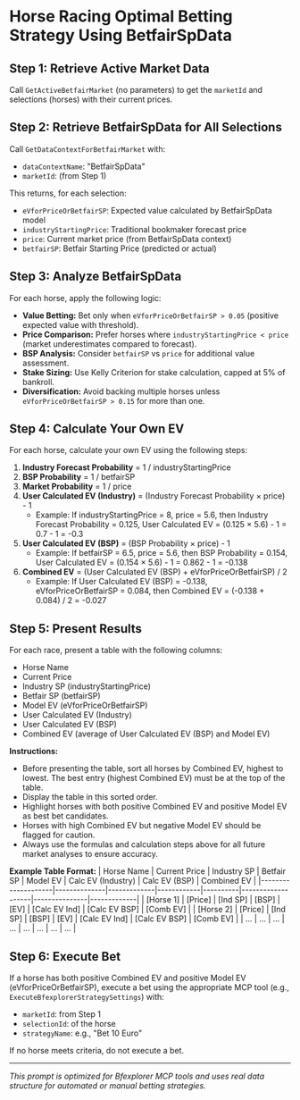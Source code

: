 # Horse Racing Optimal Betting Strategy Using BetfairSpData

## Step 1: Retrieve Active Market Data
Call `GetActiveBetfairMarket` (no parameters) to get the `marketId` and selections (horses) with their current prices.

## Step 2: Retrieve BetfairSpData for All Selections
Call `GetDataContextForBetfairMarket` with:
- `dataContextName`: "BetfairSpData"
- `marketId`: (from Step 1)

This returns, for each selection:
- `eVforPriceOrBetfairSP`: Expected value calculated by BetfairSpData model
- `industryStartingPrice`: Traditional bookmaker forecast price
- `price`: Current market price (from BetfairSpData context)
- `betfairSP`: Betfair Starting Price (predicted or actual)

## Step 3: Analyze BetfairSpData
For each horse, apply the following logic:
- **Value Betting:** Bet only when `eVforPriceOrBetfairSP > 0.05` (positive expected value with threshold).
- **Price Comparison:** Prefer horses where `industryStartingPrice < price` (market underestimates compared to forecast).
- **BSP Analysis:** Consider `betfairSP` vs `price` for additional value assessment.
- **Stake Sizing:** Use Kelly Criterion for stake calculation, capped at 5% of bankroll.
- **Diversification:** Avoid backing multiple horses unless `eVforPriceOrBetfairSP > 0.15` for more than one.

## Step 4: Calculate Your Own EV
For each horse, calculate your own EV using the following steps:
1. **Industry Forecast Probability** = 1 / industryStartingPrice
2. **BSP Probability** = 1 / betfairSP
3. **Market Probability** = 1 / price
4. **User Calculated EV (Industry)** = (Industry Forecast Probability × price) - 1
	- Example: If industryStartingPrice = 8, price = 5.6, then Industry Forecast Probability = 0.125, User Calculated EV = (0.125 × 5.6) - 1 = 0.7 - 1 = -0.3
5. **User Calculated EV (BSP)** = (BSP Probability × price) - 1
	- Example: If betfairSP = 6.5, price = 5.6, then BSP Probability = 0.154, User Calculated EV = (0.154 × 5.6) - 1 = 0.862 - 1 = -0.138
6. **Combined EV** = (User Calculated EV (BSP) + eVforPriceOrBetfairSP) / 2
	- Example: If User Calculated EV (BSP) = -0.138, eVforPriceOrBetfairSP = 0.084, then Combined EV = (-0.138 + 0.084) / 2 = -0.027

## Step 5: Present Results
For each race, present a table with the following columns:
- Horse Name
- Current Price
- Industry SP (industryStartingPrice)
- Betfair SP (betfairSP)
- Model EV (eVforPriceOrBetfairSP)
- User Calculated EV (Industry)
- User Calculated EV (BSP)
- Combined EV (average of User Calculated EV (BSP) and Model EV)

**Instructions:**
- Before presenting the table, sort all horses by Combined EV, highest to lowest. The best entry (highest Combined EV) must be at the top of the table.
- Display the table in this sorted order.
- Highlight horses with both positive Combined EV and positive Model EV as best bet candidates.
- Horses with high Combined EV but negative Model EV should be flagged for caution.
- Always use the formulas and calculation steps above for all future market analyses to ensure accuracy.

**Example Table Format:**
| Horse Name         | Current Price | Industry SP | Betfair SP | Model EV | Calc EV (Industry) | Calc EV (BSP) | Combined EV |
|--------------------|--------------|-------------|------------|----------|-------------------|---------------|-------------|
| [Horse 1]          | [Price]      | [Ind SP]    | [BSP]      | [EV]     | [Calc EV Ind]     | [Calc EV BSP] | [Comb EV]   |
| [Horse 2]          | [Price]      | [Ind SP]    | [BSP]      | [EV]     | [Calc EV Ind]     | [Calc EV BSP] | [Comb EV]   |
| ...                | ...          | ...         | ...        | ...      | ...               | ...           | ...         |

## Step 6: Execute Bet
If a horse has both positive Combined EV and positive Model EV (eVforPriceOrBetfairSP), execute a bet using the appropriate MCP tool (e.g., `ExecuteBfexplorerStrategySettings`) with:
- `marketId`: from Step 1
- `selectionId`: of the horse
- `strategyName`: e.g., "Bet 10 Euro"

If no horse meets criteria, do not execute a bet.

---
*This prompt is optimized for Bfexplorer MCP tools and uses real data structure for automated or manual betting strategies.*
